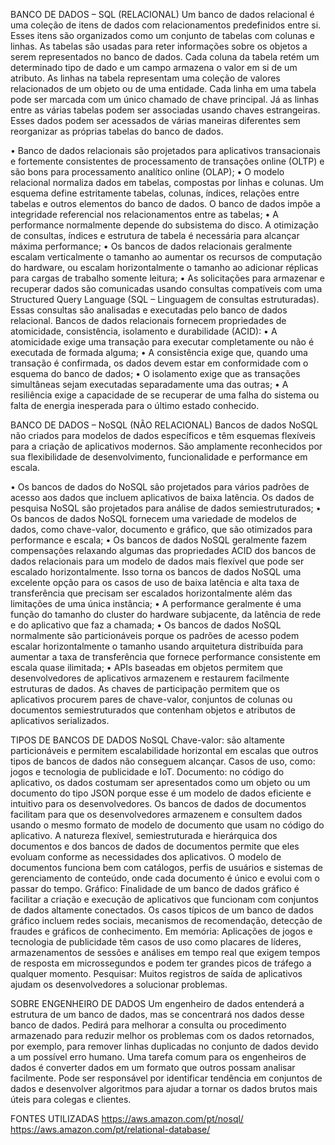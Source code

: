 BANCO DE DADOS – SQL (RELACIONAL)
Um banco de dados relacional é uma coleção de itens de dados com relacionamentos predefinidos entre si. Esses itens são organizados como um conjunto de tabelas com colunas e linhas. As tabelas são usadas para reter informações sobre os objetos a serem representados no banco de dados. Cada coluna da tabela retém um determinado tipo de dado e um campo armazena o valor em si de um atributo. As linhas na tabela representam uma coleção de valores relacionados de um objeto ou de uma entidade. Cada linha em uma tabela pode ser marcada com um único chamado de chave principal. Já as linhas entre as várias tabelas podem ser associadas usando chaves estrangeiras. Esses dados podem ser acessados de várias maneiras diferentes sem reorganizar as próprias tabelas do banco de dados.

• Banco de dados relacionais são projetados para aplicativos transacionais e fortemente consistentes de processamento de transações online (OLTP) e são bons para processamento analítico online (OLAP);
• O modelo relacional normaliza dados em tabelas, compostas por linhas e colunas. Um esquema define estritamente tabelas, colunas, índices, relações entre tabelas e outros elementos do banco de dados. O banco de dados impõe a integridade referencial nos relacionamentos entre as tabelas;
• A performance normalmente depende do subsistema do disco. A otimização de consultas, índices e estrutura de tabela é necessária para alcançar máxima performance;
• Os bancos de dados relacionais geralmente escalam verticalmente o tamanho ao aumentar os recursos de computação do hardware, ou escalam horizontalmente o tamanho ao adicionar réplicas para cargas de trabalho somente leitura;
• As solicitações para armazenar e recuperar dados são comunicadas usando consultas compatíveis com uma Structured Query Language (SQL – Linguagem de consultas estruturadas). Essas consultas são analisadas e executadas pelo banco de dados relacional.
Bancos de dados relacionais fornecem propriedades de atomicidade, consistência, isolamento e durabilidade (ACID):
• A atomicidade exige uma transação para executar completamente ou não é executada de formada alguma;
• A consistência exige que, quando uma transação é confirmada, os dados devem estar em conformidade com o esquema do banco de dados;
• O isolamento exige que as transações simultâneas sejam executadas separadamente uma das outras;
• A resiliência exige a capacidade de se recuperar de uma falha do sistema ou falta de energia inesperada para o último estado conhecido.

BANCO DE DADOS – NoSQL (NÃO RELACIONAL)
Bancos de dados NoSQL não criados para modelos de dados específicos e têm esquemas flexíveis para a criação de aplicativos modernos. São amplamente reconhecidos por sua flexibilidade de desenvolvimento, funcionalidade e performance em escala. 

• Os bancos de dados do NoSQL são projetados para vários padrões de acesso aos dados que incluem aplicativos de baixa latência. Os dados de pesquisa NoSQL são projetados para análise de dados semiestruturados;
• Os bancos de dados NoSQL fornecem uma variedade de modelos de dados, como chave-valor, documento e gráfico, que são otimizados para performance e escala;
• Os bancos de dados NoSQL geralmente fazem compensações relaxando algumas das propriedades ACID dos bancos de dados relacionais para um modelo de dados mais flexível que pode ser escalado horizontalmente. Isso torna os bancos de dados NoSQL uma excelente opção para os casos de uso de baixa latência e alta taxa de transferência que precisam ser escalados horizontalmente além das limitações de uma única instância;
• A performance geralmente é uma função do tamanho do cluster do hardware subjacente, da latência de rede e do aplicativo que faz a chamada;
• Os bancos de dados NoSQL normalmente são particionáveis porque os padrões de acesso podem escalar horizontalmente o tamanho usando arquitetura distribuída para aumentar a taxa de transferência que fornece performance consistente em escala quase ilimitada;
• APIs baseadas em objetos permitem que desenvolvedores de aplicativos armazenem e restaurem facilmente estruturas de dados. As chaves de participação permitem que os aplicativos procurem pares de chave-valor, conjuntos de colunas ou documentos semiestruturados que contenham objetos e atributos de aplicativos serializados.

TIPOS DE BANCOS DE DADOS NoSQL
Chave-valor: são altamente particionáveis e permitem escalabilidade horizontal em escalas que outros tipos de bancos de dados não conseguem alcançar. Casos de uso, como: jogos e tecnologia de publicidade e IoT.
Documento: no código do aplicativo, os dados costumam ser apresentados como um objeto ou um documento do tipo JSON porque esse é um modelo de dados eficiente e intuitivo para os desenvolvedores. Os bancos de dados de documentos facilitam para que os desenvolvedores armazenem e consultem dados usando o mesmo formato de modelo de documento que usam no código do aplicativo. A natureza flexível, semiestruturada e hierárquica dos documentos e dos bancos de dados de documentos permite que eles evoluam conforme as necessidades dos aplicativos. O modelo de documentos funciona bem com catálogos, perfis de usuários e sistemas de gerenciamento de conteúdo, onde cada documento é único e evolui com o passar do tempo.
Gráfico: Finalidade de um banco de dados gráfico é facilitar a criação e execução de aplicativos que funcionam com conjuntos de dados altamente conectados. Os casos típicos de um banco de dados gráfico incluem redes sociais, mecanismos de recomendação, detecção de fraudes e gráficos de conhecimento. 
Em memória: Aplicações de jogos e tecnologia de publicidade têm casos de uso como placares de líderes, armazenamentos de sessões e análises em tempo real que exigem tempos de resposta em microssegundos e podem ter grandes picos de tráfego a qualquer momento.
Pesquisar: Muitos registros de saída de aplicativos ajudam os desenvolvedores a solucionar problemas.

SOBRE ENGENHEIRO DE DADOS 
Um engenheiro de dados entenderá a estrutura de um banco de dados, mas se concentrará nos dados desse banco de dados. Pedirá para melhorar a consulta ou procedimento armazenado para reduzir melhor os problemas com os dados retornados, por exemplo, para remover linhas duplicadas no conjunto de dados devido a um possível erro humano. 
Uma tarefa comum para os engenheiros de dados é converter dados em um formato que outros possam analisar facilmente. Pode ser responsável por identificar tendência em conjuntos de dados e desenvolver algoritmos para ajudar a tornar os dados brutos mais úteis para colegas e clientes.

FONTES UTILIZADAS
https://aws.amazon.com/pt/nosql/
https://aws.amazon.com/pt/relational-database/

